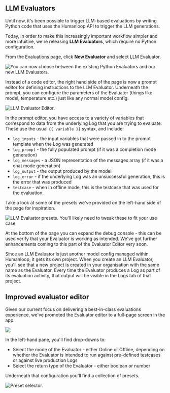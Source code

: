 ## LLM Evaluators

Until now, it's been possible to trigger LLM-based evaluations by writing Python code that uses the Humanloop API to trigger the LLM generations.

Today, in order to make this increasingly important workflow simpler and more intuitive, we're releasing **LLM Evaluators**, which require no Python configuration.

From the Evaluations page, click **New Evaluator** and select LLM Evaluator.

<img src="../../../assets/images/df37b52-image.png" alt="You can now choose between the existing Python Evaluators and our new LLM Evaluators." />


Instead of a code editor, the right hand side of the page is now a prompt editor for defining instructions to the LLM Evaluator. Underneath the prompt, you can configure the parameters of the Evaluator (things like model, temperature etc.) just like any normal model config.

<img src="../../../assets/images/fb7489c-image.png" alt="LLM Evaluator Editor." />


In the prompt editor, you have access to a variety of variables that correspond to data from the underlying Log that you are trying to evaluate. These use the usual `{{ variable }}` syntax, and include:

- `log_inputs` - the input variables that were passed in to the prompt template when the Log was generated
- `log_prompt` - the fully populated prompt (if it was a completion mode generation)
- `log_messages` - a JSON representation of the messages array (if it was a chat mode generation)
- `log_output` - the output produced by the model
- `log_error` - if the underlying Log was an unsuccessful generation, this is the error that was produced
- `testcase` - when in offline mode, this is the testcase that was used for the evaluation.

Take a look at some of the presets we've provided on the left-hand side of the page for inspiration.

<img src="../../../assets/images/c73fb8d-image.png" alt="LLM Evaluator presets. You'll likely need to tweak these to fit your use case." />


At the bottom of the page you can expand the debug console - this can be used verify that your Evaluator is working as intended. We've got further enhancements coming to this part of the Evaluator Editor very soon.

Since an LLM Evaluator is just another model config managed within Humanloop, it gets its own project. When you create an LLM Evaluator, you'll see that a new project is created in your organisation with the same name as the Evaluator. Every time the Evaluator produces a Log as part of its evaluation activity, that output will be visible in the Logs tab of that project.

## Improved evaluator editor

Given our current focus on delivering a best-in-class evaluations experience, we've promoted the Evaluator editor to a full-page screen in the app.

![](../../../assets/images/291b65d-image.png)

In the left-hand pane, you'll find drop-downs to: 

- Select the mode of the Evaluator - either Online or Offline, depending on whether the Evaluator is intended to run against pre-defined testcases or against live production Logs
- Select the return type of the Evaluator - either boolean or number

Underneath that configuration you'll find a collection of presets.

<img src="../../../assets/images/3e11600-image.png" alt="Preset selector." />